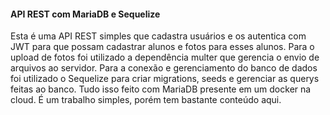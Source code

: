 #### API REST com MariaDB e Sequelize

Esta é uma API REST simples que cadastra usuários e os autentica com JWT para que possam cadastrar alunos e fotos para esses alunos.
Para o upload de fotos foi utilizado a dependência multer que gerencia o envio de arquivos ao servidor.
Para a conexão e gerenciamento do banco de dados foi utilizado o Sequelize para criar migrations, seeds e gerenciar as querys feitas ao banco.
Tudo isso feito com MariaDB presente em um docker na cloud.
É um trabalho simples, porém tem bastante conteúdo aqui.
